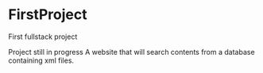 # FirstProject
First fullstack project

Project still in progress
A website that will search contents from a database containing xml files.

